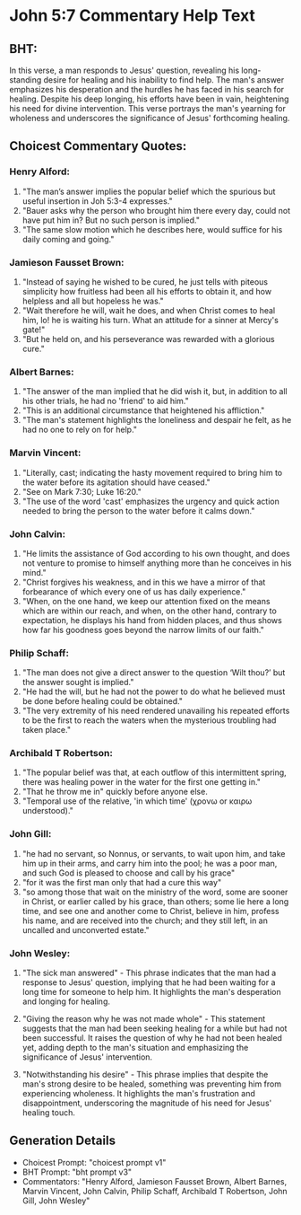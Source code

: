 # John 5:7 Commentary Help Text

## BHT:
In this verse, a man responds to Jesus' question, revealing his long-standing desire for healing and his inability to find help. The man's answer emphasizes his desperation and the hurdles he has faced in his search for healing. Despite his deep longing, his efforts have been in vain, heightening his need for divine intervention. This verse portrays the man's yearning for wholeness and underscores the significance of Jesus' forthcoming healing.

## Choicest Commentary Quotes:
### Henry Alford:
1. "The man’s answer implies the popular belief which the spurious but useful insertion in Joh 5:3-4 expresses."
2. "Bauer asks why the person who brought him there every day, could not have put him in? But no such person is implied."
3. "The same slow motion which he describes here, would suffice for his daily coming and going."

### Jamieson Fausset Brown:
1. "Instead of saying he wished to be cured, he just tells with piteous simplicity how fruitless had been all his efforts to obtain it, and how helpless and all but hopeless he was."
2. "Wait therefore he will, wait he does, and when Christ comes to heal him, lo! he is waiting his turn. What an attitude for a sinner at Mercy's gate!"
3. "But he held on, and his perseverance was rewarded with a glorious cure."

### Albert Barnes:
1. "The answer of the man implied that he did wish it, but, in addition to all his other trials, he had no 'friend' to aid him."
2. "This is an additional circumstance that heightened his affliction."
3. "The man's statement highlights the loneliness and despair he felt, as he had no one to rely on for help."

### Marvin Vincent:
1. "Literally, cast; indicating the hasty movement required to bring him to the water before its agitation should have ceased."
2. "See on Mark 7:30; Luke 16:20."
3. "The use of the word 'cast' emphasizes the urgency and quick action needed to bring the person to the water before it calms down."

### John Calvin:
1. "He limits the assistance of God according to his own thought, and does not venture to promise to himself anything more than he conceives in his mind."
2. "Christ forgives his weakness, and in this we have a mirror of that forbearance of which every one of us has daily experience."
3. "When, on the one hand, we keep our attention fixed on the means which are within our reach, and when, on the other hand, contrary to expectation, he displays his hand from hidden places, and thus shows how far his goodness goes beyond the narrow limits of our faith."

### Philip Schaff:
1. "The man does not give a direct answer to the question ‘Wilt thou?’ but the answer sought is implied."
2. "He had the will, but he had not the power to do what he believed must be done before healing could be obtained."
3. "The very extremity of his need rendered unavailing his repeated efforts to be the first to reach the waters when the mysterious troubling had taken place."

### Archibald T Robertson:
1. "The popular belief was that, at each outflow of this intermittent spring, there was healing power in the water for the first one getting in." 
2. "That he throw me in" quickly before anyone else. 
3. "Temporal use of the relative, 'in which time' (χρονω or καιρω understood)."

### John Gill:
1. "he had no servant, so Nonnus, or servants, to wait upon him, and take him up in their arms, and carry him into the pool; he was a poor man, and such God is pleased to choose and call by his grace"
2. "for it was the first man only that had a cure this way"
3. "so among those that wait on the ministry of the word, some are sooner in Christ, or earlier called by his grace, than others; some lie here a long time, and see one and another come to Christ, believe in him, profess his name, and are received into the church; and they still left, in an uncalled and unconverted estate."

### John Wesley:
1. "The sick man answered" - This phrase indicates that the man had a response to Jesus' question, implying that he had been waiting for a long time for someone to help him. It highlights the man's desperation and longing for healing.

2. "Giving the reason why he was not made whole" - This statement suggests that the man had been seeking healing for a while but had not been successful. It raises the question of why he had not been healed yet, adding depth to the man's situation and emphasizing the significance of Jesus' intervention.

3. "Notwithstanding his desire" - This phrase implies that despite the man's strong desire to be healed, something was preventing him from experiencing wholeness. It highlights the man's frustration and disappointment, underscoring the magnitude of his need for Jesus' healing touch.


## Generation Details
- Choicest Prompt: "choicest prompt v1"
- BHT Prompt: "bht prompt v3"
- Commentators: "Henry Alford, Jamieson Fausset Brown, Albert Barnes, Marvin Vincent, John Calvin, Philip Schaff, Archibald T Robertson, John Gill, John Wesley"
